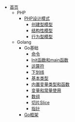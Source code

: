 - [首页](/)
  - PHP
    - [PHP设计模式](/php/PHP设计模式/README.md)
      - [创建型模型](/php/PHP设计模式/创建型模型.md)
      - [结构性模型](/php/PHP设计模式/结构性模型.md)
      - [行为型模型](/php/PHP设计模式/行为型模型.md)
  - Golang
    - Go基础
      - [命令](/golang/go基础/命令.md)
      - [Init函数和main函数](/golang/go基础/Init函数和main函数.md)
      - [运算符](/golang/go基础/运算符.md)
      - [下划线](/golang/go基础/下划线.md)
      - [基本类型](/golang/go基础/基本类型.md)
      - [内置变量类型和函数](/golang/go基础/内置变量类型和函数.md)
      - [变量和常量使用](/golang/go基础/变量和常量.md)
      - [数组](/golang/go基础/数组.md)
      - [切片Slice](/golang/go基础/切片Slice.md)
      - [指针](/golang/go基础/指针.md)
    - [Go框架](/golang/Go框架/README.md)